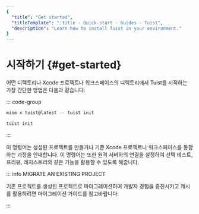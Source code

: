 ```yaml
---
{
  "title": "Get started",
  "titleTemplate": ":title · Quick-start · Guides · Tuist",
  "description": "Learn how to install Tuist in your environment."
}
---
```

# 시작하기 {#get-started}

어떤 디렉토리나 Xcode 프로젝트나 워크스페이스의 디렉토리에서 Tuist를 시작하는 가장 간단한 방법은 다음과 같습니다:

::: code-group

```bash [Mise]
mise x tuist@latest -- tuist init
```

```bash [Global Tuist (Homebrew)]
tuist init
```
<!-- -->
:::

이 명령어는 <LocalizedLink href="/guides/features/projects">생성된 프로젝트를
만들거나</LocalizedLink> 기존 Xcode 프로젝트나 워크스페이스를 통합하는 과정을 안내합니다. 이 명령어는 또한 원격 서버와의
연결을 설정하여 <LocalizedLink href="/guides/features/selective-testing">선택
테스트</LocalizedLink>,
<LocalizedLink href="/guides/features/previews">프리뷰</LocalizedLink>,
<LocalizedLink href="/guides/features/registry">레지스트리</LocalizedLink>와 같은 기능을
활용할 수 있도록 해줍니다.

::: info MIGRATE AN EXISTING PROJECT
<!-- -->
기존 프로젝트를 생성된 프로젝트로 마이그레이션하여 개발자 경험을 증진시키고
<LocalizedLink href="/guides/features/cache">캐시</LocalizedLink>를 활용하려면
<LocalizedLink href="/guides/features/projects/adoption/migrate/xcode-project">마이그레이션
가이드</LocalizedLink>를 참고바랍니다.
<!-- -->
:::
